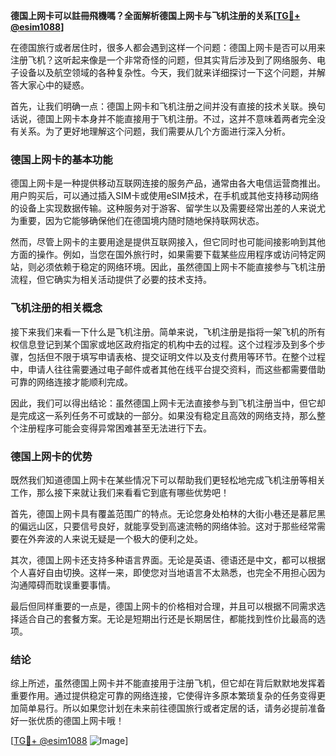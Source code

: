 **德国上网卡可以註冊飛機嗎？全面解析德国上网卡与飞机注册的关系[[TG💪+ @esim1088](https://t.me/s/esim1088)]**

在德国旅行或者居住时，很多人都会遇到这样一个问题：德国上网卡是否可以用来注册飞机？这听起来像是一个非常奇怪的问题，但其实背后涉及到了网络服务、电子设备以及航空领域的各种复杂性。今天，我们就来详细探讨一下这个问题，并解答大家心中的疑惑。

首先，让我们明确一点：德国上网卡和飞机注册之间并没有直接的技术关联。换句话说，德国上网卡本身并不能直接用于飞机注册。不过，这并不意味着两者完全没有关系。为了更好地理解这个问题，我们需要从几个方面进行深入分析。

### 德国上网卡的基本功能

德国上网卡是一种提供移动互联网连接的服务产品，通常由各大电信运营商推出。用户购买后，可以通过插入SIM卡或使用eSIM技术，在手机或其他支持移动网络的设备上实现数据传输。这种服务对于游客、留学生以及需要经常出差的人来说尤为重要，因为它能够确保他们在德国境内随时随地保持联网状态。

然而，尽管上网卡的主要用途是提供互联网接入，但它同时也可能间接影响到其他方面的操作。例如，当您在国外旅行时，如果需要下载某些应用程序或访问特定网站，则必须依赖于稳定的网络环境。因此，虽然德国上网卡不能直接参与飞机注册流程，但它确实为相关活动提供了必要的技术支持。

### 飞机注册的相关概念

接下来我们来看一下什么是飞机注册。简单来说，飞机注册是指将一架飞机的所有权信息登记到某个国家或地区政府指定的机构中去的过程。这个过程涉及到多个步骤，包括但不限于填写申请表格、提交证明文件以及支付费用等环节。在整个过程中，申请人往往需要通过电子邮件或者其他在线平台提交资料，而这些都需要借助可靠的网络连接才能顺利完成。

因此，我们可以得出结论：虽然德国上网卡无法直接参与到飞机注册当中，但它却是完成这一系列任务不可或缺的一部分。如果没有稳定且高效的网络支持，那么整个注册程序可能会变得异常困难甚至无法进行下去。

### 德国上网卡的优势

既然我们知道德国上网卡在某些情况下可以帮助我们更轻松地完成飞机注册等相关工作，那么接下来就让我们来看看它到底有哪些优势吧！

首先，德国上网卡具有覆盖范围广的特点。无论您身处柏林的大街小巷还是慕尼黑的偏远山区，只要信号良好，就能享受到高速流畅的网络体验。这对于那些经常需要在外奔波的人来说无疑是一个极大的便利之处。

其次，德国上网卡还支持多种语言界面。无论是英语、德语还是中文，都可以根据个人喜好自由切换。这样一来，即使您对当地语言不太熟悉，也完全不用担心因为沟通障碍而耽误重要事情。

最后但同样重要的一点是，德国上网卡的价格相对合理，并且可以根据不同需求选择适合自己的套餐方案。无论是短期出行还是长期居住，都能找到性价比最高的选项。

### 结论

综上所述，虽然德国上网卡并不能直接用于注册飞机，但它却在背后默默地发挥着重要作用。通过提供稳定可靠的网络连接，它使得许多原本繁琐复杂的任务变得更加简单易行。所以如果您计划在未来前往德国旅行或者定居的话，请务必提前准备好一张优质的德国上网卡哦！

[[TG💪+ @esim1088](https://t.me/s/esim1088) ![Image](https://i.postimg.cc/4NQfJmqS/Snipaste-2025-05-13-00-14-12.png)]